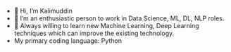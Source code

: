 - 👋 Hi, I’m Kalimuddin
- 👀 I’m an enthusiastic person to work in Data Science, ML, DL, NLP roles.
- 🌱 Always willing to learn new Machine Learning, Deep Learning techniques which can improve the existing technology.
- My primary coding language: Python

<!---
Kalimuddin/Kalimuddin is a ✨ special ✨ repository because its `README.md` (this file) appears on your GitHub profile.
You can click the Preview link to take a look at your changes.
--->
